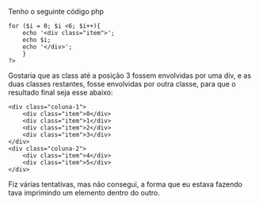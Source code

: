 Tenho o seguinte código php 

    for ($i = 0; $i <6; $i++){
        echo '<div class="item">';
        echo $i;
        echo '</div>';
        }
    ?>

Gostaria que as class até a posição 3 fossem envolvidas por uma div, e as duas classes restantes, fosse envolvidas por outra classe, para que o resultado final seja esse abaixo:

    <div class="coluna-1">
        <div class="item">0</div>
        <div class="item">1</div>
        <div class="item">2</div>
        <div class="item">3</div>
    </div>
    <div class="coluna-2">
        <div class="item">4</div>
        <div class="item">5</div>
    </div>

Fiz várias tentativas, mas não consegui, a forma que eu estava fazendo tava imprimindo um elemento dentro do outro.
